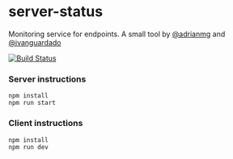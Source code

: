 # server-status
Monitoring service for endpoints. A small tool by [@adrianmg](https://twitter.com/adrianmg) and [@ivanguardado](https://twitter.com/ivanguardado)

[![Build Status](https://dev.azure.com/yensamg/adrianmg/_apis/build/status/adrianmg.status-server?branchName=master)](https://dev.azure.com/yensamg/adrianmg/_build/latest?definitionId=1&branchName=master)

### Server instructions
```
npm install
npm run start
```

### Client instructions
```
npm install
npm run dev
```
